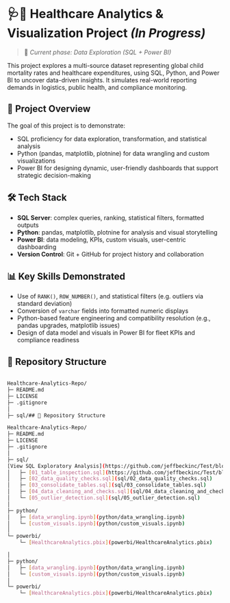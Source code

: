 #  🩺🏥 Healthcare Analytics & Visualization Project *(In Progress)*
> 🚧 *Current phase: Data Exploration (SQL + Power BI)*

This project explores a multi-source dataset representing global child mortality rates and healthcare expenditures, using SQL, Python, and Power BI to uncover data-driven insights. It simulates real-world reporting demands in logistics, public health, and compliance monitoring.

## 📁 Project Overview

The goal of this project is to demonstrate:
- SQL proficiency for data exploration, transformation, and statistical analysis
- Python (pandas, matplotlib, plotnine) for data wrangling and custom visualizations
- Power BI for designing dynamic, user-friendly dashboards that support strategic decision-making

## 🛠️ Tech Stack
- **SQL Server**: complex queries, ranking, statistical filters, formatted outputs
- **Python**: pandas, matplotlib, plotnine for analysis and visual storytelling
- **Power BI**: data modeling, KPIs, custom visuals, user-centric dashboarding
- **Version Control**: Git + GitHub for project history and collaboration

## 📊 Key Skills Demonstrated
- Use of `RANK()`, `ROW_NUMBER()`, and statistical filters (e.g. outliers via standard deviation)
- Conversion of `varchar` fields into formatted numeric displays
- Python-based feature engineering and compatibility resolution (e.g., pandas upgrades, matplotlib issues)
- Design of data model and visuals in Power BI for fleet KPIs and compliance readiness

## 📁 Repository Structure

```bash

Healthcare-Analytics-Repo/
├─ README.md
├─ LICENSE
├─ .gitignore
│
├─ sql/## 📁 Repository Structure

Healthcare-Analytics-Repo/
├─ README.md
├─ LICENSE
├─ .gitignore
│
├─ sql/
[View SQL Exploratory Analysis](https://github.com/jeffbeckinc/Test/blob/main/Data%20Exploration.sql)
│   ├─ [01_table_inspection.sql](https://github.com/jeffbeckinc/Test/blob/main/01_table_inspection.sql)
│   ├─ [02_data_quality_checks.sql](sql/02_data_quality_checks.sql)
│   ├─ [03_consolidate_tables.sql](sql/03_consolidate_tables.sql)
│   ├─ [04_data_cleaning_and_checks.sql](sql/04_data_cleaning_and_checks.sql)
│   └─ [05_outlier_detection.sql](sql/05_outlier_detection.sql)
│
├─ python/
│   ├─ [data_wrangling.ipynb](python/data_wrangling.ipynb)
│   └─ [custom_visuals.ipynb](python/custom_visuals.ipynb)
│
└─ powerbi/
    └─ [HealthcareAnalytics.pbix](powerbi/HealthcareAnalytics.pbix)

│
├─ python/
│   ├─ [data_wrangling.ipynb](python/data_wrangling.ipynb)
│   └─ [custom_visuals.ipynb](python/custom_visuals.ipynb)
│
└─ powerbi/
    └─ [HealthcareAnalytics.pbix](powerbi/HealthcareAnalytics.pbix)
